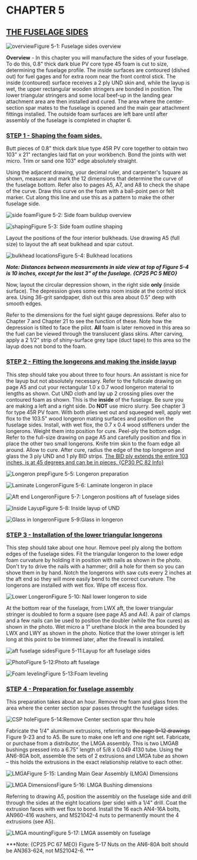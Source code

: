 # CHAPTER 5

## <u>THE FUSELAGE SIDES</u>

![overview](../images/05/05_00.png)Figure 5-1: Fuselage sides overview

**Overview** - In this chapter you will manufacture the sides of your fuselage. To do this, 0.8" thick dark blue PV core type 45 foam is cut to size, determining the fuselage profile. The inside surfaces are contoured (dished out) for fuel gages and for extra room near the front control stick. The inside (contoured) surface receives a 2 ply UND skin and, while the layup is wet, the upper rectangular wooden stringers are bonded in position. The lower triangular stringers and some local beef-up in the landing gear attachment area are then installed and cured. The area where the center­section spar mates to the fuselage is opened and the main gear attachment fittings installed. The outside foam surfaces are left bare until after assembly of the fuselage is completed in chapter 6.

### <u>STEP 1 - Shaping the foam sides.</u>

Butt pieces of 0.8" thick dark blue type 45R PV core together to obtain two 103" x 21" rectangles laid flat on your workbench. Bond the joints with wet micro. Trim or sand one 103" edge absolutely straight.

Using the adjacent drawing, your decimal ruler, and carpenter's 1square as shown, measure and mark the 12 dimensions that determine the curve of the fuselage bottom. Refer also to pages A5, A7, and A8 to check the shape of the curve. Draw this curve on the foam with a ball-point pen or felt marker. Cut along this line and use this as a pattern to make the other fuselage side.

![side foam](../images/05/05_01.png)Figure 5-2: Side foam buildup overview

![shaping](../images/05/05_02.png)Figure 5-3: Side foam outline shaping

Layout the positions of the four interior bulkheads. Use drawing A5 (full size) to layout the aft seat bulkhead and spar cutout.

![bulkhead locations](../images/05/05_03.png)Figure 5-4: Bulkhead locations

***Note: Distances between measurements in side view at top of Figure 5-4 is 10 inches, except for the last 3" of the fuselage. {CP25 PC 5 MEO}***

Now, layout the circular depression shown, in the right side **only** (inside surface). The depression gives some extra room inside at the control stick area. Using 36-grit sandpaper, dish out this area about 0.5" deep with smooth edges.

Refer to the dimensions for the fuel sight gauge depressions. Refer also to Chapter 7 and Chapter 21 to see the function of these. Note how the depression is tilted to face the pilot. **All** foam is later removed in this area so the fuel can be viewed through the translucent glass skins. After carving, apply a 2 1/2" strip of shiny-surface grey tape (duct tape) to this area so the layup does not bond to the foam.

### <u>STEP 2 - Fitting the longerons and making the inside layup</u>

This step should take you about three to four hours. An assistant is nice for the layup but not absolutely necessary. Refer to the full­scale drawing on page A5 and cut your rectangular 1.0 x 0.7 wood longeron material to lengths as shown. Cut UND cloth and lay up 2 crossing plies over the contoured foam as shown. This is the **inside** of the fuselage. Be sure you are making a left and a right side. Do **NOT** use micro slurry. See chapter 3 for type 45R PV foam. With both plies wet out and squeeged well, apply wet flox to the 103.5" wood longeron mating surfaces and position on the fuselage sides. Install, with wet flox, the 0.7 x 0.4 wood stiffeners under the longerons. Weight them into position for cure. Peel-ply the bottom edge. Refer to the full-size drawing on page A5 and carefully position and flox in place the other two small longerons. Knife trim skin to the foam edge all around. Allow to cure. After cure, radius the edge of the top longeron and glass the 3 ply UND and 1 ply BID strips. <u>The BID ply extends the entire 103 inches, is at 45 degrees and can be in pieces. {CP30 PC 82 Info}</u>

![Longeron prep](../images/05/05_04.png)Figure 5-5: Longeron preparation

![Laminate Longeron](../images/05/05_05.png)Figure 5-6: Laminate longeron in place

![Aft end Longeron](../images/05/05_06.png)Figure 5-7: Longeron positions aft of fuselage sides

![Inside Layup](../images/05/05_07.png)Figure 5-8: Inside layup of UND

![Glass in longeron](../images/05/05_08.png)Figure 5-9:Glass in longeron

### <u>STEP 3 - Installation of the lower triangular longerons</u>

This step should take about one hour. Remove peel ply along the bottom edges of the fuselage sides. Fit the triangular longeron to the lower  edge foam curvature by holding it in position with nails as shown in the photo. Don't try to drive the nails with a hammer; drill a hole for them so you can shove them in by hand. Notch the longerons with saw cuts every 2 inches at the aft end so they will more easily bend to the correct curvature. The longerons are installed with wet flox. Wipe off excess flox.

![Lower Longeron](../images/05/05_09.png)Figure 5-10: Nail lower longeron to side

At the bottom rear of the fuselage, from LWX aft, the lower triangular stringer is doubled to form a square (see page A5 and A4). A pair of clamps and a few nails can be used to position the doubler (while the flox cures) as shown in the photo. Wet micro a 1" urethane block in the area bounded by LWX and LWY as shown in the photo. Notice that the lower stringer is left long at this point to be trimmed later, after the firewall is installed.

![aft fuselage sides](../images/05/05_10.png)Figure 5-11:Layup for aft fuselage sides

![Photo](../images/05/05_11.png)Figure 5-12:Photo aft fuselage

![Foam leveling](../images/05/05_12.png)Figure 5-13:Foam leveling

### <u>STEP 4 - Preparation for fuselage assembly</u>

This preparation takes about an hour. Remove the foam and glass from the area where the center section spar passes throught the fuselage sides.

![CSP hole](../images/05/05_13.png)Figure 5-14:Remove Center section spar thru hole

Fabricate the 1/4" aluminum extrusions, referring to ~~the page 9-12 drawings~~ Figure 9-23 and to A5. Be sure to make one left and one right set. Fabricate, or purchase from a distributor, the LMGA assembly. This is two LMGAB bushings pressed into a 6.75" length of 5/8 x 0.049 4130 tube. Using the AN6-80A bolt, assemble the sets of 2 extrusions and LMGA tube as shown – this holds the extrusions in the exact relationship relative to each other.

![LMGA](../images/05/05_14.png)Figure 5-15: Landing Main Gear Assembly (LMGA) Dimensions

![LMGA Dimensions](../images/05/05_15.png)Figure 5-16: LMGA Bushing dimensions

Referring to drawing A5, position the assembly on the fuselage side and drill through the sides at the eight locations (per side) with a 1/4" drill. Coat the extrusion faces with wet flox to bond. Install the 16 each AN4-16A bolts, AN960-416 washers, and MS21042-4 nuts to permanently mount the 4 extrusions (see A5).

![LMGA mounting](../images/05/05_16.png)Figure 5-17: LMGA assembly on fuselage

***Note: {CP25 PC 67 MEO} Figure 5-17 Nuts on the AN6-80A bolt should be AN363-624, not MS21042-6.  ***
